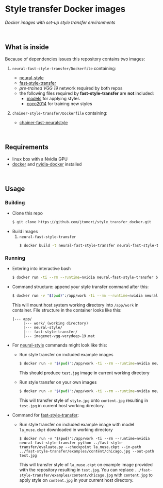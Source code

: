 # Style transfer Docker images
*Docker images with set-up style transfer environments*

<br>

## What is inside
Because of dependencies issues this repository contains two images:

1. `neural-fast-style-transfer/Dockerfile` containing:
    * [neural-style](https://github.com/anishathalye/neural-style)
    * [fast-style-transfer](https://github.com/lengstrom/fast-style-transfer)
    * *pre-trained VGG 19* network required by both repos
    * the following files required by **fast-style-transfer** are **not** included:
        * [models](https://drive.google.com/drive/folders/0B9jhaT37ydSyRk9UX0wwX3BpMzQ?usp=sharing) for applying styles
        * [coco2014](http://msvocds.blob.core.windows.net/coco2014/train2014.zip) for training new styles

2. `chainer-style-transfer/Dockerfile` containing:
    * [chainer-fast-neuralstyle](https://github.com/yusuketomoto/chainer-fast-neuralstyle/tree/resize-conv)

<br>

## Requirements
* linux box with a Nvidia GPU
* [docker](https://docs.docker.com/install/linux/docker-ce/ubuntu/) and [nvidia-docker](https://github.com/nvidia/nvidia-docker/wiki/Installation-(version-2.0)) installed

<br>

## Usage

### Building
* Clone this repo
    ```bash
    $ git clone https://github.com/jtomori/style_transfer_docker.git
    ```
* Build images
    1. `neural-fast-style-transfer`
        ```bash
        $ docker build -t neural-fast-style-transfer neural-fast-style-transfer
        ```

### Running
* Entering into interactive bash
    ```bash
    $ docker run -ti --rm --runtime=nvidia neural-fast-style-transfer bash
    ```

* Command structure: append your style transfer command after this:
    ```bash
    $ docker run -v "$(pwd)":/app/work -ti --rm --runtime=nvidia neural-fast-style-transfer
    ```
    This will mount host system working directory into `/app/work` in container. File structure in the container looks like this:
    ```
    |--- app/
         |--- work/ (working directory)
         |--- neural-style/
         |--- fast-style-transfer/
         |--- imagenet-vgg-verydeep-19.mat
    ```
* For [neural-style](https://github.com/anishathalye/neural-style) commands might look like this:

    * Run style transfer on included example images
        ```bash
        $ docker run -v "$(pwd)":/app/work -ti --rm --runtime=nvidia neural-fast-style-transfer python ../neural-style/neural_style.py --network ../imagenet-vgg-verydeep-19.mat --content ../neural-style/examples/1-content.jpg --styles ../neural-style/examples/1-style.jpg --output test.jpg --iterations 10
        ```
        This should produce `test.jpg` image in current working directory

    * Run style transfer on your own images
        ```bash
        $ docker run -v "$(pwd)":/app/work -ti --rm --runtime=nvidia neural-fast-style-transfer python ../neural-style/neural_style.py --network ../imagenet-vgg-verydeep-19.mat --content content.jpg --styles style.jpg --output test.jpg --iterations 10
        ```
        This will transfer style of `style.jpg` onto `content.jpg` resulting in `test.jpg` in current host working directory.

* Command for [fast-style-transfer](https://github.com/lengstrom/fast-style-transfer):

    * Run style transfer on included example image with model `la_muse.ckpt` downloaded in working directory
        ```
        $ docker run -v "$(pwd)":/app/work -ti --rm --runtime=nvidia neural-fast-style-transfer python ../fast-style-transfer/evaluate.py --checkpoint la_muse.ckpt --in-path ../fast-style-transfer/examples/content/chicago.jpg --out-path test.jpg
        ```
        This will transfer style of `la_muse.ckpt` on example image provided with the repository resulting in `test.jpg`. You can replace `../fast-style-transfer/examples/content/chicago.jpg` with `content.jpg` to apply style on `content.jpg` in your current host directory.
